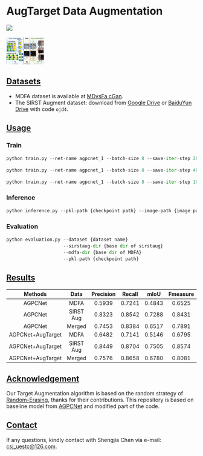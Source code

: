 # AugTarget Data Augmentation

![](https://img.shields.io/badge/language-PyTorch-blue.svg?style=flat-square)

<img src="AugTarget.png" width="100px">

## [Datasets](#AugTarget)

- MDFA dataset is available at [MDvsFa cGan](https://github.com/wanghuanphd/MDvsFA_cGAN).
- The SIRST Augment dataset: download from [Google Drive](https://drive.google.com/file/d/13hhEwYHU19oxanXYf-wUpZ7JtiwY8LuT/view?usp=sharing) or [BaiduYun Drive](https://pan.baidu.com/s/1c35pADjPhkAcLwmU-u0RBA) with code `ojd4`.

## [Usage](#AugTarget)

### Train
```python
python train.py --net-name agpcnet_1 --batch-size 8 --save-iter-step 20 --dataset mdfa --learning-rate 0.05
```

```python
python train.py --net-name agpcnet_1 --batch-size 8 --save-iter-step 40 --dataset sirstaug --learning-rate 0.1
```

```python
python train.py --net-name agpcnet_1 --batch-size 8 --save-iter-step 100 --dataset merged --learning-rate 0.05
```

### Inference

```python
python inference.py --pkl-path {checkpoint path} --image-path {image path}
```

### Evaluation
```python
python evaluation.py --dataset {dataset name} 
                     --sirstaug-dir {base dir of sirstaug}
                     --mdfa-dir {base dir of MDFA}
                     --pkl-path {checkpoint path}
```


## [Results](#AugTarget)

| Methods | Data      | Precision | Recall | mIoU   | Fmeasure | AUC    | Download | 
| :---:   | :---:     | :---:     | :---:  | :---:  | :---:    | :---:  | :---:    |
| AGPCNet | MDFA      | 0.5939    | 0.7241 | 0.4843 | 0.6525   | 0.8682 | [model](./baseline/mdfa_mIoU-0.4843_fmeasure-0.6525.pkl) |
| AGPCNet | SIRST Aug | 0.8323    | 0.8542 | 0.7288 | 0.8431   | 0.9344 | [model](./baseline/sirstaug_mIoU-0.7288_fmeasure-0.8431.pkl) |
| AGPCNet | Merged    | 0.7453    | 0.8384 | 0.6517 | 0.7891   | 0.9194 | [model](./baseline/merged_mIoU-0.6517_fmeasure-0.7891.pkl) |
| AGPCNet+AugTarget | MDFA      | 0.6482    | 0.7141 | 0.5146 | 0.6795   | 0.8699 | [model](./result/mdfa/mdfa_AugTarget.pkl) |
| AGPCNet+AugTarget  | SIRST Aug | 0.8449    | 0.8704 | 0.7505 | 0.8574   | 0.9378 | [model](./result/sirstaug/sirstaug_AugTarget.pkl) |
| AGPCNet+AugTarget  | Merged    | 0.7576    | 0.8658 | 0.6780 | 0.8081   | 0.9395 | [model](./result/merged/merged_AugTarget.pkl) |

## [Acknowledgement](#AugTarget)
Our Target Augmentation algorithm is based on the random strategy of [Random-Erasing](https://github.com/zhunzhong07/Random-Erasing), thanks for their contributions.
This repository is based on baseline model from [AGPCNet](https://github.com/Tianfang-Zhang/AGPCNet) and modified part of the code.


## [Contact](#AugTarget)
If any questions, kindly contact with Shengjia Chen via e-mail: csj_uestc@126.com.








